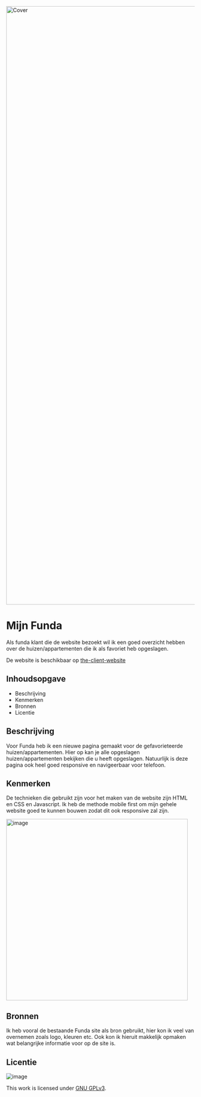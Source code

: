 <img width="1600" alt="Cover" src="https://github.com/driezie/the-client-website/assets/80174866/e6b6ed25-2b4b-47fa-87f4-bf94e4c56c8d">

# Mijn Funda

Als funda klant die de website bezoekt wil ik een goed overzicht hebben over de huizen/appartementen die ik als favoriet heb opgeslagen.

De website is beschikbaar op [the-client-website](driezie.github.io/the-client-website/)

## Inhoudsopgave
- Beschrijving
- Kenmerken
- Bronnen
- Licentie

## Beschrijving
Voor Funda heb ik een nieuwe pagina gemaakt voor de gefavorieteerde huizen/appartementen. Hier op kan je alle opgeslagen huizen/appartementen bekijken die u heeft opgeslagen. Natuurlijk is deze pagina ook heel goed responsive en navigeerbaar voor telefoon.

## Kenmerken
De technieken die gebruikt zijn voor het maken van de website zijn HTML en CSS en Javascript. Ik heb de methode mobile first om mijn gehele website goed te kunnen bouwen zodat dit ook responsive zal zijn.

<img width="485" alt="image" src="https://github.com/driezie/the-client-website/assets/80174866/852af17c-49e9-4559-9bda-ea3c41cea395">

## Bronnen

Ik heb vooral de bestaande Funda site als bron gebruikt, hier kon ik veel van overnemen zoals logo, kleuren etc. Ook kon ik hieruit makkelijk opmaken wat belangrijke informatie voor op de site is.

## Licentie
![image](https://github.com/driezie/the-client-website/assets/80174866/ba97e0ae-c857-4de6-a0c0-c35b7361275f)


This work is licensed under [GNU GPLv3](https://github.com/driezie/the-client-case/blob/main/LICENSE).






